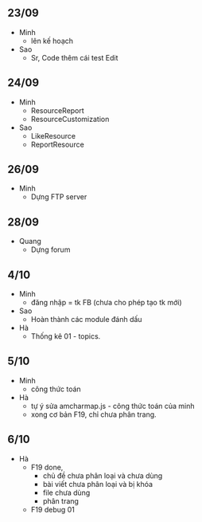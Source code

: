 ## 23/09 ##
  * Minh
    * lên kế hoạch
  * Sao
    * Sr, Code thêm cái test Edit

## 24/09 ##
  * Minh
    * ResourceReport
    * ResourceCustomization
  * Sao
    * LikeResource
    * ReportResource

## 26/09 ##
  * Minh
    * Dựng FTP server

## 28/09 ##
  * Quang
    * Dựng forum

## 4/10 ##
  * Minh
    * đăng nhập = tk FB (chưa cho phép tạo tk mới)
  * Sao
    * Hoàn thành các module đánh dấu
  * Hà
    * Thống kê 01 - topics.

## 5/10 ##
  * Minh
    * công thức toán
  * Hà
    * tự ý sửa amcharmap.js - công thức toán của minh
    * xong cơ bản F19, chỉ chưa phân trang.

## 6/10 ##
  * Hà
    * F19 done,
      * chủ đề chưa phân loại và chưa dùng
      * bài viết chưa phân loại và bị khóa
      * file chưa dùng
      * phân trang
    * F19 debug 01